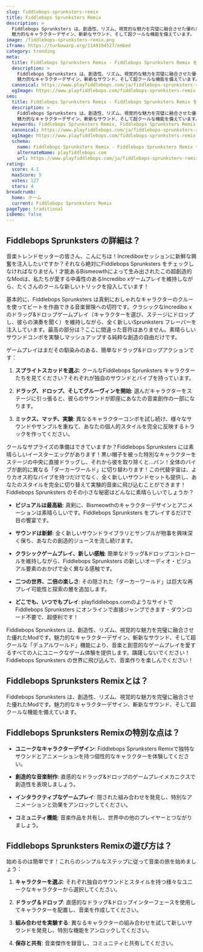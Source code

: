 ```yaml
---
slug: fiddlebops-sprunksters-remix
title: Fiddlebops Sprunksters Remix
description: >
  Fiddlebops Sprunksters は、創造性、リズム、視覚的な魅力を完璧に融合させた優れたModです。
  魅力的なキャラクターデザイン、斬新なサウンド、そして超クールな機能を備えています。
image: /fiddlebops-sprunksters-remix.png
iframe: https://turbowarp.org/1149194527/embed
category: trending
meta:
  title: Fiddlebops Sprunksters Remix - Fiddlebops Sprunksters Remix をオンラインでプレイ
  description: >
    Fiddlebops Sprunksters は、創造性、リズム、視覚的な魅力を完璧に融合させた優れたModです。
    魅力的なキャラクターデザイン、斬新なサウンド、そして超クールな機能を備えています。
  canonical: https://www.playfiddlebops.com/ja/fiddlebops-sprunksters-remix/
  ogImage: https://www.playfiddlebops.com/fiddlebops-sprunksters-remix.png
seo:
  title: Fiddlebops Sprunksters Remix - Fiddlebops Sprunksters Remix をオンラインでプレイ
  description: >
    Fiddlebops Sprunksters は、創造性、リズム、視覚的な魅力を完璧に融合させた優れたModです。
    魅力的なキャラクターデザイン、斬新なサウンド、そして超クールな機能を備えています。
  keywords: Fiddlebops Sprunksters Remix, Fiddlebops Sprunksters Remix オンライン, 音楽制作ゲーム
  canonical: https://www.playfiddlebops.com/ja/fiddlebops-sprunksters-remix/
  ogImage: https://www.playfiddlebops.com/fiddlebops-sprunksters-remix.png
  schema:
    name: Fiddlebops Sprunksters Remix - Fiddlebops Sprunksters Remix をオンラインでプレイ
    alternateName: playfiddlebops.com
    url: https://www.playfiddlebops.com/ja/fiddlebops-sprunksters-remix/
rating:
  score: 4.1
  maxScore: 5
  votes: 127
  stars: 4
breadcrumb:
  home: ホーム
  current: Fiddlebops Sprunksters Remix
pageType: traditional
isDemo: false
---
```


## Fiddlebops Sprunksters の詳細は？

音楽トレンドセッターの皆さん、こんにちは！Incrediboxセッションに新鮮な興奮を注入したいですか？それなら絶対にFiddlebops Sprunksters をチェックしなければなりません！才能あるBismeowthによって生み出されたこの超創造的なModは、私たちが愛する中毒性のあるIncredibo xゲームプレイを維持しながら、たくさんのクールな新しいトリックを投入しています！

基本的に、Fiddlebops Sprunksters は真剣におしゃれなキャラクターのクルーを使ってビートを作曲できる音楽冒険への切符です。クラシックなIncredibo xのドラッグ&ドロップゲームプレイ（キャラクターを選び、ステージにドロップし、彼らの演奏を聞く）を維持しながら、全く新しいSprunksters フレーバーを注入しています。最高の部分は？ここに間違った音符はありません。素晴らしいサウンドコンボを実験しマッシュアップする純粋な創造の自由だけです。

ゲームプレイはまだその馴染みのある、簡単なドラッグ&ドロップアクションです：

1. **スプライトスカッドを選ぶ**: クールなFiddlebops Sprunksters キャラクターたちを見てください？それぞれが独自のサウンドとバイブを持っています。

1. **ドラッグ、ドロップ、そしてグルーヴィンを開始**: 選んだキャラクターをステージに引っ張ると、彼らのサウンドが即座にあなたの音楽創作の一部になります。

1. **ミックス、マッチ、実験**: 異なるキャラクターコンボを試し続け、様々なサウンドやサンプルを重ねて、あなたの個人的スタイルを完全に反映するトラックを作ってください。

クールなサプライズの準備はできていますか？Fiddlebops Sprunksters には素晴らしいイースターエッグがあります！黒い帽子を被った特別なキャラクターをステージの中央に直接ドラッグし、それから彼を取り除くと...バン！全体のバイブが劇的に異なる「ダーカーワールド」に切り替わります！この代替宇宙は、よりカオス的なバイブを持つだけでなく、全く新しいサウンドセットも提供し、あなたのスタイルを完全に切り替えて実験的音楽に飛び込むことができます！Fiddlebops Sprunksters のその小さな秘密はどんなに素晴らしいでしょうか？

- **ビジュアルは最高級**: 真剣に、Bismeowthのキャラクターデザインとアニメーションは素晴らしいです。Fiddlebops Sprunksters をプレイするだけで目の饗宴です。

- **サウンドは新鮮**: 全く新しいサウンドライブラリとサンプルが物事を興味深く保ち、あなたの創造的ジュースを流し続けます。

- **クラシックゲームプレイ、新しい感触**: 簡単なドラッグ&ドロップコントロールを維持しながら、Fiddlebops Sprunksters の新しいオーディオ・ビジュアル要素のおかげで全く異なる感触です。

- **二つの世界、二倍の楽しさ**: その隠された「ダーカーワールド」は巨大な再プレイ可能性と探索の層を追加します。

- **どこでも、いつでもプレイ**: playfiddlebops.comのようなサイトでFiddlebops Sprunksters にオンラインで直接ジャンプできます - ダウンロード不要で、超便利です！

Fiddlebops Sprunksters は、創造性、リズム、視覚的な魅力を完璧に融合させた優れたModです。魅力的なキャラクターデザイン、斬新なサウンド、そして超クールな「デュアルワールド」機能により、音楽と創意的なゲームプレイを愛するすべての人にユニークなゲーム体験を提供します。躊躇しないでください！Fiddlebops Sprunksters の世界に飛び込んで、音楽作りを楽しんでください！

## Fiddlebops Sprunksters Remixとは？

Fiddlebops Sprunksters は、創造性、リズム、視覚的な魅力を完璧に融合させた優れたModです。魅力的なキャラクターデザイン、斬新なサウンド、そして超クールな機能を備えています。

## Fiddlebops Sprunksters Remixの特別な点は？

- **ユニークなキャラクターデザイン**: Fiddlebops Sprunksters Remixで独特なサウンドとアニメーションを持つ個性的なキャラクターを体験してください。

- **創造的な音楽制作**: 直感的なドラッグ&ドロップのゲームプレイメカニクスで創造性を表現しましょう。

- **インタラクティブなゲームプレイ**: 隠された組み合わせを発見し、特別なアニメーションと効果をアンロックしてください。

- **コミュニティ機能**: 音楽作品を共有し、世界中の他のプレイヤーとつながりましょう。

## Fiddlebops Sprunksters Remixの遊び方は？

始めるのは簡単です！これらのシンプルなステップに従って音楽の旅を始めましょう：

1. **キャラクターを選ぶ**: それぞれ独自のサウンドとスタイルを持つ様々なユニークなキャラクターから選択してください。

1. **ドラッグ＆ドロップ**: 直感的なドラッグ&ドロップインターフェースを使用してキャラクターを配置し、音楽を作成してください。

1. **組み合わせを実験する**: 異なるキャラクターの組み合わせを試して新しいサウンドを発見し、特別な機能をアンロックしてください。

1. **保存と共有**: 音楽傑作を録音し、コミュニティと共有してください。